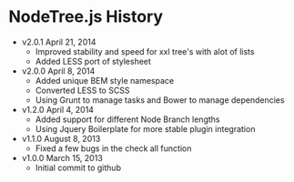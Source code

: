 # NodeTree.js History

* v2.0.1 April 21, 2014
	* Improved stability and speed for xxl tree's with alot of lists
    * Added LESS port of stylesheet
* v2.0.0 April 8, 2014
	* Added unique BEM style namespace
    * Converted LESS to SCSS
    * Using Grunt to manage tasks and Bower to manage dependencies
* v1.2.0 April 4, 2014
	* Added support for different Node Branch lengths
    * Using Jquery Boilerplate for more stable plugin integration
* v1.1.0 August 8, 2013
	* Fixed a few bugs in the check all function
* v1.0.0 March 15, 2013
    * Initial commit to github
